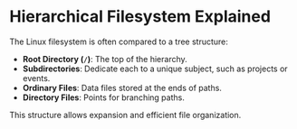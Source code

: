 
# Hierarchical Filesystem Explained

The Linux filesystem is often compared to a tree structure:

- **Root Directory (`/`)**: The top of the hierarchy.
- **Subdirectories**: Dedicate each to a unique subject, such as projects or events.
- **Ordinary Files**: Data files stored at the ends of paths.
- **Directory Files**: Points for branching paths.

This structure allows expansion and efficient file organization.

